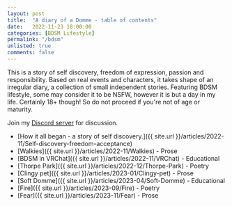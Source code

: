 ```yaml
---
layout: post
title:  "A diary of a Domme - table of contents"
date:   2022-11-23 18:00:00
categories: [BDSM Lifestyle]
permalink: "/bdsm"
unlisted: true
comments: false
---
```

This is a story of self discovery, freedom of expression, passion and responsibility. Based on real events and characters, it takes shape of an irregular diary, a collection of small independent stories. Featuring BDSM lifestyle, some may consider it to be NSFW, however it is but a day in my life. Certainly 18+ though! So do not proceed if you're not of age or maturity.

Join my [Discord server](https://discord.gg/m2PFpymQb9) for discussion.

<!--more-->

<!-- ### Chapter one -->
* [How it all began - a story of self discovery.]({{ site.url }}/articles/2022-11/Self-discovery-freedom-acceptance)
* [Walkies]({{ site.url }}/articles/2022-11/Walkies) - Prose
* [BDSM in VRChat]({{ site.url }}/articles/2022-11/VRChat) - Educational
* [Thorpe Park]({{ site.url }}/articles/2022-12/Thorpe-Park) - Poetry
* [Clingy pet]({{ site.url }}/articles/2023-01/Clingy-pet) - Prose
* [Soft Domme]({{ site.url }}/articles/2023-04/Soft-Domme) - Educational
* [Fire]({{ site.url }}/articles/2023-09/Fire) - Poetry
* [Fear]({{ site.url }}/articles/2023-11/Fear) - Prose

